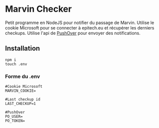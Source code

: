 # Marvin Checker
Petit programme en NodeJS pour notifier du passage de Marvin.
Utilise le cookie Microsoft pour se connecter à epitech.eu et récupérer les derniers checkups.
Utilise l'api de [PushOver](https://pushover.net/api) pour envoyer des notifications.

## Installation
    npm i
    touch .env

### Forme du .env

```env
#Cookie Microsoft
MARVIN_COOKIE=  

#Last checkup id
LAST_CHECKUP=1  

#PushOver
PO_USER= 
PO_TOKEN=
```